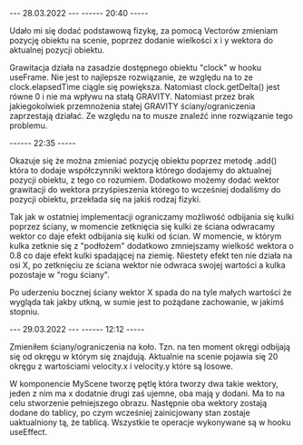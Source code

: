 --- 28.03.2022 ---
------ 20:40 -----

Udało mi się dodać podstawową fizykę, za pomocą Vectorów zmieniam pozycję obiektu na scenie, poprzez dodanie wielkości x i y wektora do aktualnej pozycji obiektu.

Grawitacja działa na zasadzie dostępnego obiektu "clock" w hooku useFrame. Nie jest to najlepsze rozwiązanie, ze względu na to ze clock.elapsedTime ciągle się powiększa. Natomiast clock.getDelta() jest równe 0 i nie ma wpływu na stałą GRAVITY. Natomiast przez brak jakiegokolwiek przemnożenia stałej GRAVITY ściany/ograniczenia zaprzestają działać. Ze względu na to musze znaleźć inne rozwiązanie tego problemu.

------ 22:35 -----

Okazuje się że można zmieniać pozycję obiektu poprzez metodę .add() która to dodaje współczynniki wektora którego dodajemy do aktualnej pozycji obiektu, z tego co rozumiem. Dodatkowo możemy dodać wektor grawitacji do wektora przyśpieszenia którego to wcześniej dodaliśmy do pozycji obiektu, przekłada się na jakiś rodzaj fizyki.

Tak jak w ostatniej implementacji ograniczamy możliwość odbijania się kulki poprzez ściany, w momencie zetknięcia się kulki ze ściana odwracamy wektor co daje efekt odbijania się kulki od ścian. W momencie, w którym kulka zetknie się z "podłożem" dodatkowo zmniejszamy wielkość wektora o 0.8 co daje efekt kulki spadającej na ziemię. Niestety efekt ten nie działa na osi X, po zetknięciu ze ściana wektor nie odwraca swojej wartości a kulka pozostaje w "rogu ściany".

Po uderzeniu bocznej ściany wektor X spada do na tyle małych wartości że wygląda tak jakby utkną, w sumie jest to pożądane zachowanie, w jakimś stopniu.

--- 29.03.2022 ---
------ 12:12 -----

Zmieniłem ściany/ograniczenia na koło. Tzn. na ten moment okręgi odbijają się od okręgu w którym się znajdują.
Aktualnie na scenie pojawia się 20 okręgu z wartościami velocity.x i velocity.y które są losowe.

W komponencie MyScene tworzę pętlę która tworzy dwa takie wektory, jeden z nim ma x dodatnie drugi zaś ujemne, oba mają y dodani. Ma to na celu stworzenie pełniejszego obrazu. Następnie oba wektory zostają dodane do tablicy, po czym wcześniej zainicjowany stan zostaje uaktualniony tą, że tablicą. Wszystkie te operacje wykonywane są w hooku useEffect.
